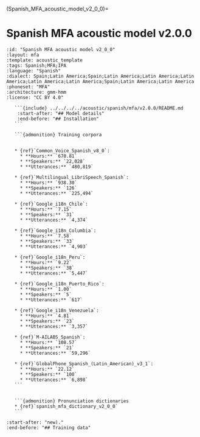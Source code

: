
(Spanish_MFA_acoustic_model_v2_0_0)=
# Spanish MFA acoustic model v2.0.0

``````{acoustic} Spanish MFA acoustic model v2.0.0
:id: "Spanish MFA acoustic model v2_0_0"
:layout: mfa
:template: acoustic_template
:tags: Spanish;MFA;IPA
:language: "Spanish"
:dialect: Spain;Latin America;Spain;Latin America;Latin America;Latin America;Latin America;Latin America;Spain;Latin America;Latin America
:phoneset: "MFA"
:architecture: gmm-hmm
:license: "CC BY 4.0"

   ```{include} ../../../../acoustic/spanish/mfa/v2.0.0/README.md
    :start-after: "## Model details"
    :end-before: "## Installation"
   ```

   ```{admonition} Training corpora


   * {ref}`Common_Voice_Spanish_v8_0`:
     * **Hours:** `670.81`
     * **Speakers:** `22,028`
     * **Utterances:** `480,819`

   * {ref}`Multilingual_LibriSpeech_Spanish`:
     * **Hours:** `938.30`
     * **Speakers:** `126`
     * **Utterances:** `225,494`

   * {ref}`Google_i18n_Chile`:
     * **Hours:** `7.15`
     * **Speakers:** `31`
     * **Utterances:** `4,374`

   * {ref}`Google_i18n_Columbia`:
     * **Hours:** `7.58`
     * **Speakers:** `33`
     * **Utterances:** `4,903`

   * {ref}`Google_i18n_Peru`:
     * **Hours:** `9.22`
     * **Speakers:** `38`
     * **Utterances:** `5,447`

   * {ref}`Google_i18n_Puerto_Rico`:
     * **Hours:** `1.00`
     * **Speakers:** `5`
     * **Utterances:** `617`

   * {ref}`Google_i18n_Venezuela`:
     * **Hours:** `4.81`
     * **Speakers:** `23`
     * **Utterances:** `3,357`

   * {ref}`M-AILABS_Spanish`:
     * **Hours:** `108.57`
     * **Speakers:** `21`
     * **Utterances:** `59,296`

   * {ref}`GlobalPhone_Spanish_(Latin_American)_v3_1`:
     * **Hours:** `22.12`
     * **Speakers:** `100`
     * **Utterances:** `6,898`
   ```


   ```{admonition} Pronunciation dictionaries
   * {ref}`spanish_mfa_dictionary_v2_0_0`
   ```
``````

```{include} ../../../../acoustic/spanish/mfa/v2.0.0/README.md
:start-after: "new)."
:end-before: "## Training data"
```
